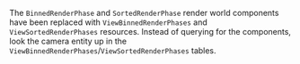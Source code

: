 The `BinnedRenderPhase` and `SortedRenderPhase` render world components have been replaced with `ViewBinnedRenderPhases` and `ViewSortedRenderPhases` resources. Instead of querying for the components, look the camera entity up in the `ViewBinnedRenderPhases`/`ViewSortedRenderPhases` tables.

